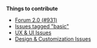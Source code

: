 __Things to contribute__

* [Forum 2.0 (#931)](https://github.com/ornicar/lila/issues/931)
* [Issues tagged "basic"](https://github.com/ornicar/lila/labels/basic)
* [UX & UI Issues](https://github.com/ornicar/lila/milestones/UX%20&%20UI)
* [Design & Customization Issues](https://github.com/ornicar/lila/milestones/Design%20&%20Customization)